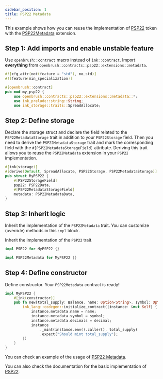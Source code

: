 ```yaml
---
sidebar_position: 1
title: PSP22 Metadata
---
```


This example shows how you can reuse the implementation of [PSP22](https://github.com/Supercolony-net/openbrush-contracts/tree/main/contracts/src/token/psp22) token with the [PSP22Metadata](https://github.com/Supercolony-net/openbrush-contracts/tree/main/contracts/src/token/psp22/src/extensions/metadata.rs) extension.

## Step 1: Add imports and enable unstable feature

Use `openbrush::contract` macro instead of `ink::contract`. Import **everything** from `openbrush::contracts::psp22::extensions::metadata`.

```rust
#![cfg_attr(not(feature = "std"), no_std)]
#![feature(min_specialization)]

#[openbrush::contract]
pub mod my_psp22 {
    use openbrush::contracts::psp22::extensions::metadata::*;
    use ink_prelude::string::String;
    use ink_storage::traits::SpreadAllocate;
```

## Step 2: Define storage

Declare the storage struct and declare the field related to the `PSP22MetadataStorage` trait in addition to your `PSP22Storage` field. Then you need to derive the `PSP22MetadataStorage` trait and mark the corresponding field with the `#[PSP22MetadataStorageField]` attribute. Deriving this trait allows you to reuse the `PSP22Metadata` extension in your `PSP22` implementation.

```rust
#[ink(storage)]
#[derive(Default, SpreadAllocate, PSP22Storage, PSP22MetadataStorage)]
pub struct MyPSP22 {
    #[PSP22StorageField]
    psp22: PSP22Data,
    #[PSP22MetadataStorageField]
    metadata: PSP22MetadataData,
}
```

## Step 3: Inherit logic

Inherit the implementation of the `PSP22Metadata` trait. You can customize (override) methods in this `impl` block.

Inherit the implementation of the `PSP22` trait.

```rust
impl PSP22 for MyPSP22 {}

impl PSP22Metadata for MyPSP22 {}
```

## Step 4: Define constructor

Define constructor. Your `PSP22Metadata` contract is ready!

```rust
impl MyPSP22 {
    #[ink(constructor)]
    pub fn new(total_supply: Balance, name: Option<String>, symbol: Option<String>, decimal: u8) -> Self {
        ink_lang::codegen::initialize_contract(|instance: &mut Self| {
            instance.metadata.name = name;
            instance.metadata.symbol = symbol;
            instance.metadata.decimals = decimal;
            instance
                ._mint(instance.env().caller(), total_supply)
                .expect("Should mint total_supply");
        })
    }
}
```

You can check an example of the usage of [PSP22 Metadata](https://github.com/Supercolony-net/openbrush-contracts/tree/master/examples/psp22_extensions/metadata).

You can also check the documentation for the basic implementation of [PSP22](/smart-contracts/PSP22).
